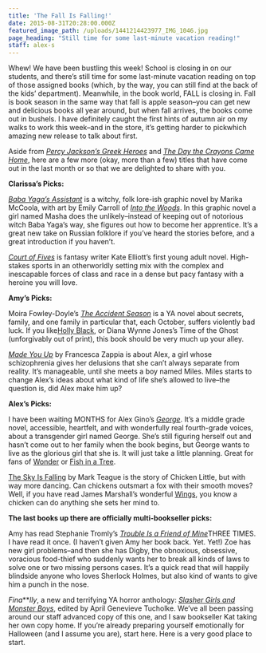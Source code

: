 ```yaml
---
title: 'The Fall Is Falling!'
date: 2015-08-31T20:28:00.000Z
featured_image_path: /uploads/1441214423977_IMG_1046.jpg
page_heading: "Still time for some last-minute vacation reading!"
staff: alex-s
---
```


Whew! We have been bustling this week! School is closing in on our students, and there’s still time for some last-minute vacation reading on top of those assigned books (which, by the way, you can still find at the back of the kids’ department). Meanwhile, in the book world, FALL is closing in. Fall is book season in the same way that fall is apple season–you can get new and delicious books all year around, but when fall arrives, the books come out in bushels. I have definitely caught the first hints of autumn air on my walks to work this week–and in the store, it’s getting harder to pickwhich amazing new release to talk about first.

Aside from *[Percy Jackson’s Greek Heroes](http://www.brooklinebooksmith-shop.com/book/9781423183655)* and *[The Day the Crayons Came Home](http://www.brooklinebooksmith-shop.com/book/9780399172755)*, here are a few more (okay, more than a few) titles that have come out in the last month or so that we are delighted to share with you.

**Clarissa’s Picks:**

[*Baba Yaga’s Assistant*](http://www.brooklinebooksmith-shop.com/book/9780763669614) is a witchy, folk lore-ish graphic novel by Marika McCoola, with art by Emily Carroll of [*Into the Woods*](http://www.brooklinebooksmith-shop.com/book/9781442465961). In this graphic novel a girl named Masha does the unlikely–instead of keeping out of notorious witch Baba Yaga’s way, she figures out how to become her apprentice. It’s a great new take on Russian folklore if you’ve heard the stories before, and a great introduction if you haven’t.

*[Court of Fives](http://www.brooklinebooksmith-shop.com/book/9780316364195)* is fantasy writer Kate Elliott’s first young adult novel. High-stakes sports in an otherworldly setting mix with the complex and inescapable forces of class and race in a dense but pacy fantasy with a heroine you will love.

**Amy’s Picks:**

Moira Fowley-Doyle’s [*The Accident Season*](http://www.brooklinebooksmith-shop.com/book/9780525429487) is a YA novel about secrets, family, and one family in particular that, each October, suffers violently bad luck. If you like[Holly Black](http://www.brooklinebooksmith-shop.com/search/site/holly%20black), or Diana Wynne Jones’s Time of the Ghost (unforgivably out of print), this book should be very much up your alley.

[*Made You Up*](http://www.brooklinebooksmith-shop.com/book/9780062290106) by Francesca Zappia is about Alex, a girl whose schizophrenia gives her delusions that she can’t always separate from reality. It’s manageable, until she meets a boy named Miles. Miles starts to change Alex’s ideas about what kind of life she’s allowed to live–the question is, did Alex make him up?

**Alex’s Picks:**

I have been waiting MONTHS for Alex Gino’s [*George*](http://www.brooklinebooksmith-shop.com/book/9780545812542). It’s a middle grade novel, accessible, heartfelt, and with wonderfully real fourth-grade voices, about a transgender girl named George. She’s still figuring herself out and hasn’t come out to her family when the book begins, but George wants to live as the glorious girl that she is. It will just take a little planning. Great for fans of [Wonder](http://www.brooklinebooksmith-shop.com/book/9780375869020) or [Fish in a Tree](http://www.brooklinebooksmith-shop.com/book/9780399162596).

[The Sky Is Falling](http://www.brooklinebooksmith-shop.com/book/9780545632171) by Mark Teague is the story of Chicken Little, but with way more dancing. Can chickens outsmart a fox with their smooth moves? Well, if you have read James Marshall’s wonderful [Wings](http://www.brooklinebooksmith-shop.com/book/9780618316595), you know a chicken can do anything she sets her mind to.

**The last books up there are officially multi-bookseller picks:**

Amy has read Stephanie Tromly’s [*Trouble Is a Friend of Mine*](http://www.brooklinebooksmith-shop.com/book/9780525428404)THREE TIMES. I have read it once. (I haven’t given Amy her book back. Yet. Yet!) Zoe has new girl problems–and then she has Digby, the obnoxious, obsessive, voracious food-thief who suddenly wants her to break all kinds of laws to solve one or two missing persons cases. It’s a quick read that will happily blindside anyone who loves Sherlock Holmes, but also kind of wants to give him a punch in the nose.

*Fina****lly*, a new and terrifying YA horror anthology: [*Slasher Girls and Monster Boys*](http://www.brooklinebooksmith-shop.com/book/9780803741737), edited by April Genevieve Tucholke. We’ve all been passing around our staff advanced copy of this one, and I saw bookseller Kat taking her own copy home. If you’re already preparing yourself emotionally for Halloween (and I assume you are), start here. Here is a very good place to start.
